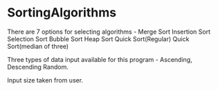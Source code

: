 # SortingAlgorithms

There are 7 options for selecting algorithms - 
Merge Sort
Insertion Sort
Selection Sort
Bubble Sort
Heap Sort
Quick Sort(Regular) 
Quick Sort(median of three)

Three types of data input available for this program - 
Ascending,
Descending 
Random. 

Input size taken from user.
